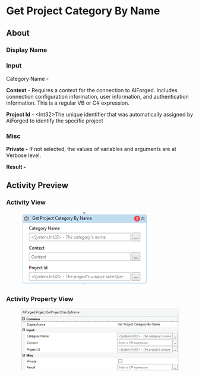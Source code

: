 # Get Project Category By Name

## About

### Display Name

### Input

Category Name -

**Context** - Requires a context for the connection to AIForged. Includes connection configuration information, user information, and authentication information. This is a regular VB or C# expression.

**Project Id** - \<Int32>The unique identifier that was automatically assigned by AiForged to identify the specific project

### Misc

**Private -** If not selected, the values of variables and arguments are at Verbose level.

**Result -**

## Activity Preview

### Activity View

<figure><img src="../../../assets/image (16) (3).png" alt=""><figcaption></figcaption></figure>

### Activity Property View

<figure><img src="../../../assets/image (39) (5).png" alt=""><figcaption></figcaption></figure>

